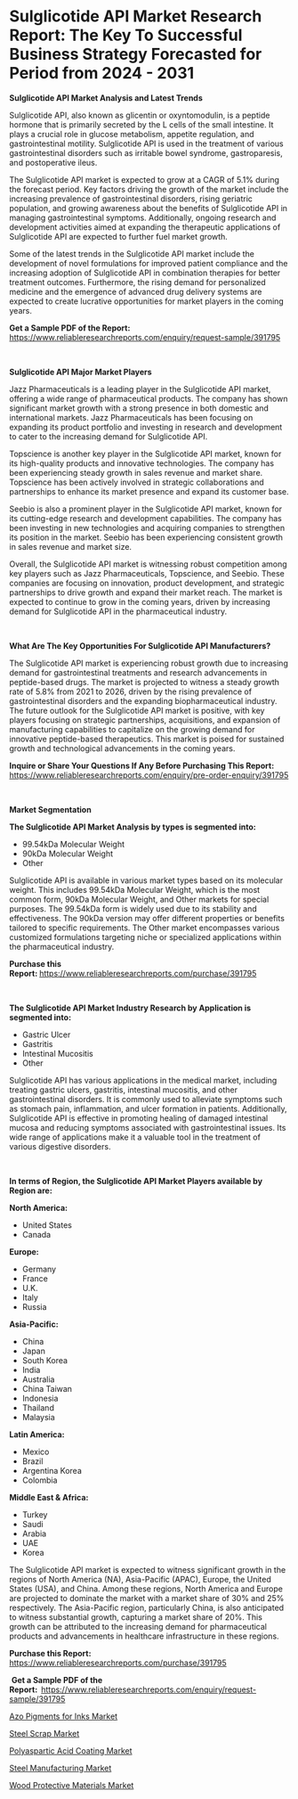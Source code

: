 <p><h1>Sulglicotide API Market Research Report: The Key To Successful Business Strategy Forecasted for Period from 2024 - 2031</h1></p><p><strong>Sulglicotide API Market Analysis and Latest Trends</strong></p>
<p><p>Sulglicotide API, also known as glicentin or oxyntomodulin, is a peptide hormone that is primarily secreted by the L cells of the small intestine. It plays a crucial role in glucose metabolism, appetite regulation, and gastrointestinal motility. Sulglicotide API is used in the treatment of various gastrointestinal disorders such as irritable bowel syndrome, gastroparesis, and postoperative ileus.</p><p>The Sulglicotide API market is expected to grow at a CAGR of 5.1% during the forecast period. Key factors driving the growth of the market include the increasing prevalence of gastrointestinal disorders, rising geriatric population, and growing awareness about the benefits of Sulglicotide API in managing gastrointestinal symptoms. Additionally, ongoing research and development activities aimed at expanding the therapeutic applications of Sulglicotide API are expected to further fuel market growth.</p><p>Some of the latest trends in the Sulglicotide API market include the development of novel formulations for improved patient compliance and the increasing adoption of Sulglicotide API in combination therapies for better treatment outcomes. Furthermore, the rising demand for personalized medicine and the emergence of advanced drug delivery systems are expected to create lucrative opportunities for market players in the coming years.</p></p>
<p><strong>Get a Sample PDF of the Report:&nbsp;</strong> <a href="https://www.reliableresearchreports.com/enquiry/request-sample/391795">https://www.reliableresearchreports.com/enquiry/request-sample/391795</a></p>
<p>&nbsp;</p>
<p><strong>Sulglicotide API Major Market Players</strong></p>
<p><p>Jazz Pharmaceuticals is a leading player in the Sulglicotide API market, offering a wide range of pharmaceutical products. The company has shown significant market growth with a strong presence in both domestic and international markets. Jazz Pharmaceuticals has been focusing on expanding its product portfolio and investing in research and development to cater to the increasing demand for Sulglicotide API.</p><p>Topscience is another key player in the Sulglicotide API market, known for its high-quality products and innovative technologies. The company has been experiencing steady growth in sales revenue and market share. Topscience has been actively involved in strategic collaborations and partnerships to enhance its market presence and expand its customer base.</p><p>Seebio is also a prominent player in the Sulglicotide API market, known for its cutting-edge research and development capabilities. The company has been investing in new technologies and acquiring companies to strengthen its position in the market. Seebio has been experiencing consistent growth in sales revenue and market size.</p><p>Overall, the Sulglicotide API market is witnessing robust competition among key players such as Jazz Pharmaceuticals, Topscience, and Seebio. These companies are focusing on innovation, product development, and strategic partnerships to drive growth and expand their market reach. The market is expected to continue to grow in the coming years, driven by increasing demand for Sulglicotide API in the pharmaceutical industry.</p></p>
<p>&nbsp;</p>
<p><strong>What Are The Key Opportunities For Sulglicotide API Manufacturers?</strong></p>
<p><p>The Sulglicotide API market is experiencing robust growth due to increasing demand for gastrointestinal treatments and research advancements in peptide-based drugs. The market is projected to witness a steady growth rate of 5.8% from 2021 to 2026, driven by the rising prevalence of gastrointestinal disorders and the expanding biopharmaceutical industry. The future outlook for the Sulglicotide API market is positive, with key players focusing on strategic partnerships, acquisitions, and expansion of manufacturing capabilities to capitalize on the growing demand for innovative peptide-based therapeutics. This market is poised for sustained growth and technological advancements in the coming years.</p></p>
<p><strong>Inquire or Share Your Questions If Any Before Purchasing This Report:</strong> <a href="https://www.reliableresearchreports.com/enquiry/pre-order-enquiry/391795">https://www.reliableresearchreports.com/enquiry/pre-order-enquiry/391795</a></p>
<p>&nbsp;</p>
<p><strong>Market Segmentation</strong></p>
<p><strong>The Sulglicotide API Market Analysis by types is segmented into:</strong></p>
<p><ul><li>99.54kDa Molecular Weight</li><li>90kDa Molecular Weight</li><li>Other</li></ul></p>
<p><p>Sulglicotide API is available in various market types based on its molecular weight. This includes 99.54kDa Molecular Weight, which is the most common form, 90kDa Molecular Weight, and Other markets for special purposes. The 99.54kDa form is widely used due to its stability and effectiveness. The 90kDa version may offer different properties or benefits tailored to specific requirements. The Other market encompasses various customized formulations targeting niche or specialized applications within the pharmaceutical industry.</p></p>
<p><strong>Purchase this Report:&nbsp;</strong><a href="https://www.reliableresearchreports.com/purchase/391795">https://www.reliableresearchreports.com/purchase/391795</a></p>
<p>&nbsp;</p>
<p><strong>The Sulglicotide API Market Industry Research by Application is segmented into:</strong></p>
<p><ul><li>Gastric Ulcer</li><li>Gastritis</li><li>Intestinal Mucositis</li><li>Other</li></ul></p>
<p><p>Sulglicotide API has various applications in the medical market, including treating gastric ulcers, gastritis, intestinal mucositis, and other gastrointestinal disorders. It is commonly used to alleviate symptoms such as stomach pain, inflammation, and ulcer formation in patients. Additionally, Sulglicotide API is effective in promoting healing of damaged intestinal mucosa and reducing symptoms associated with gastrointestinal issues. Its wide range of applications make it a valuable tool in the treatment of various digestive disorders.</p></p>
<p>&nbsp;</p>
<p><strong>In terms of Region, the Sulglicotide API Market Players available by Region are:</strong></p>
<p>
    <p> <strong> North America: </strong>
        <ul>
            <li>United States</li>
            <li>Canada</li>
        </ul>
        </p> 
    <p> <strong> Europe: </strong>
        <ul>
            <li>Germany</li>
            <li>France</li>
            <li>U.K.</li>
            <li>Italy</li>
            <li>Russia</li>
        </ul>
        </p> 
    <p> <strong> Asia-Pacific: </strong>
        <ul>
            <li>China</li>
            <li>Japan</li>
            <li>South Korea</li>
            <li>India</li>
            <li>Australia</li>
            <li>China Taiwan</li>
            <li>Indonesia</li>
            <li>Thailand</li>
            <li>Malaysia</li>
        </ul>
        </p> 
    <p> <strong> Latin America: </strong>
        <ul>
            <li>Mexico</li>
            <li>Brazil</li>
            <li>Argentina Korea</li>
            <li>Colombia</li>
        </ul>
        </p> 
    <p> <strong> Middle East & Africa: </strong>
        <ul>
            <li>Turkey</li>
            <li>Saudi</li>
            <li>Arabia</li>
            <li>UAE</li>
            <li>Korea</li>
        </ul>
    </p>
    </p>
<p><p>The Sulglicotide API market is expected to witness significant growth in the regions of North America (NA), Asia-Pacific (APAC), Europe, the United States (USA), and China. Among these regions, North America and Europe are projected to dominate the market with a market share of 30% and 25% respectively. The Asia-Pacific region, particularly China, is also anticipated to witness substantial growth, capturing a market share of 20%. This growth can be attributed to the increasing demand for pharmaceutical products and advancements in healthcare infrastructure in these regions.</p></p>
<p><strong>Purchase this Report: </strong><a href="https://www.reliableresearchreports.com/purchase/391795">https://www.reliableresearchreports.com/purchase/391795</a></p>
<p>&nbsp;<strong>Get a Sample PDF of the Report:&nbsp;&nbsp;</strong><a href="https://www.reliableresearchreports.com/enquiry/request-sample/391795">https://www.reliableresearchreports.com/enquiry/request-sample/391795</a></p>
<p><strong></strong></p>
<p><p><a href="https://noble-drawer-34c.notion.site/Azo-Pigments-for-Inks-Market-Size-Share-Trends-Analysis-Report-By-Application-Regional-Outlook--9a379e2770654c7dafeee88393585f79">Azo Pigments for Inks Market</a></p><p><a href="https://view.publitas.com/reportprime-1/steel-scrap-market-size-share-trends-analysis-report-by-material-by-type-by-end-user-by-region-and-segment-forecasts-2024-2031/">Steel Scrap Market</a></p><p><a href="https://three-jumbo-f6d.notion.site/Polyaspartic-Acid-Coating-Market-Challenges-Opportunities-and-Growth-Drivers-and-Major-Market-Pla-1ffad53a446e491d931b7683a58cea2e">Polyaspartic Acid Coating Market</a></p><p><a href="https://view.publitas.com/reportprime-1/steel-manufacturing-market-research-report-reveals-the-latest-trends-and-opportunities-of-this-market-for-period-from-2024-2031/">Steel Manufacturing Market</a></p><p><a href="https://iodized-pantydraco-05c.notion.site/Wood-Protective-Materials-Market-Size-Share-Trends-Analysis-Report-By-Material-By-Type-By-End-u-df4f2a17d00e421d8afde8677a44295c">Wood Protective Materials Market</a></p></p>